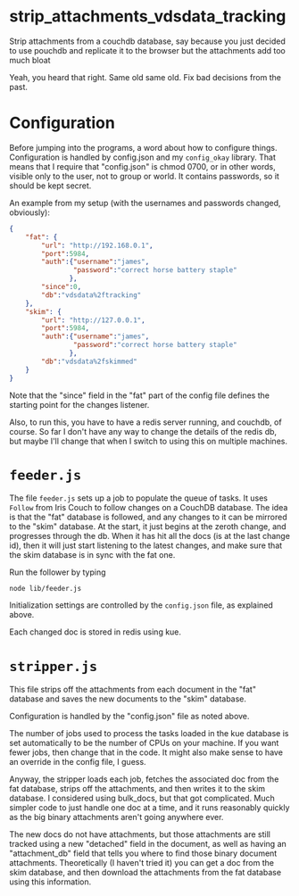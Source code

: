 strip_attachments_vdsdata_tracking
==================================

Strip attachments from a couchdb database, say because you just
decided to use pouchdb and replicate it to the browser but the
attachments add too much bloat

Yeah, you heard that right.  Same old same old.  Fix bad decisions
from the past.

# Configuration

Before jumping into the programs, a word about how to configure
things. Configuration is handled by config.json and my `config_okay`
library. That means that I require that "config.json" is chmod 0700,
or in other words, visible only to the user, not to group or world.
It contains passwords, so it should be kept secret.


An example from my setup (with the usernames and passwords changed,
obviously):

```JSON
{
    "fat": {
        "url": "http://192.168.0.1",
        "port":5984,
        "auth":{"username":"james",
                "password":"correct horse battery staple"
               },
        "since":0,
        "db":"vdsdata%2ftracking"
    },
    "skim": {
        "url": "http://127.0.0.1",
        "port":5984,
        "auth":{"username":"james",
                "password":"correct horse battery staple"
               },
        "db":"vdsdata%2fskimmed"
    }
}
```

Note that the "since" field in the "fat" part of the config file
defines the starting point for the changes listener.

Also, to run this, you have to have a redis server running, and
couchdb, of course.  So far I don't have any way to change the details
of the redis db, but maybe I'll change that when I switch to using
this on multiple machines.


# `feeder.js`

The file `feeder.js` sets up a job to populate the queue of tasks.  It
uses `Follow` from Iris Couch to follow changes on a CouchDB database.
The idea is that the "fat" database is followed, and any changes to it
can be mirrored to the "skim" database.  At the start, it just begins
at the zeroth change, and progresses through the db.  When it has hit
all the docs (is at the last change id), then it will just start
listening to the latest changes, and make sure that the skim database
is in sync with the fat one.

Run the follower by typing

```
node lib/feeder.js
```

Initialization settings are controlled by the `config.json` file, as
explained above.

Each changed doc is stored in redis using kue.

# `stripper.js`

This file strips off the attachments from each document in the "fat"
database and saves the new documents to the "skim" database.

Configuration is handled by the "config.json" file as noted above.


The number of jobs used to process the tasks loaded in the kue
database is set automatically to be the number of CPUs on your
machine. If you want fewer jobs, then change that in the code.  It
might also make sense to have an override in the config file, I guess.

Anyway, the stripper loads each job, fetches the associated doc from
the fat database, strips off the attachments, and then writes it to
the skim database.  I considered using bulk_docs, but that got
complicated.  Much simpler code to just handle one doc at a time, and
it runs reasonably quickly as the big binary attachments aren't going
anywhere ever.

The new docs do not have attachments, but those attachments are still
tracked using a new "detached" field in the document, as well as
having an "attachment_db" field that tells you where to find those
binary document attachments.  Theoretically (I haven't tried it) you
can get a doc from the skim database, and then download the
attachments from the fat database using this information.
